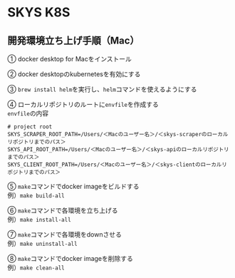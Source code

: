 # SKYS K8S

## 開発環境立ち上げ手順（Mac）

① docker desktop for Macをインストール

② docker desktopのkubernetesを有効にする

③ `brew install helm`を実行し、`helm`コマンドを使えるようにする

④ ローカルリポジトリのルートに`envfile`を作成する  
`envfile`の内容
```
# project root
SKYS_SCRAPER_ROOT_PATH=/Users/＜Macのユーザー名＞/＜skys-scraperのローカルリポジトリまでのパス＞
SKYS_API_ROOT_PATH=/Users/＜Macのユーザー名＞/＜skys-apiのローカルリポジトリまでのパス＞
SKYS_CLIENT_ROOT_PATH=/Users/＜Macのユーザー名＞/＜skys-clientのローカルリポジトリまでのパス＞
```

⑤ `make`コマンドでdocker imageをビルドする  
例）`make build-all`

⑥ `make`コマンドで各環境を立ち上げる  
例）`make install-all`

⑦ `make`コマンドで各環境をdownさせる  
例）`make uninstall-all`

⑧ `make`コマンドでdocker imageを削除する  
例）`make clean-all`
